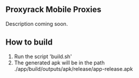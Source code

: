 ## Proxyrack Mobile Proxies
Description coming soon.

## How to build
1. Run the script 'build.sh'
2. The generated apk will be in the path ./app/build/outputs/apk/release/app-release.apk